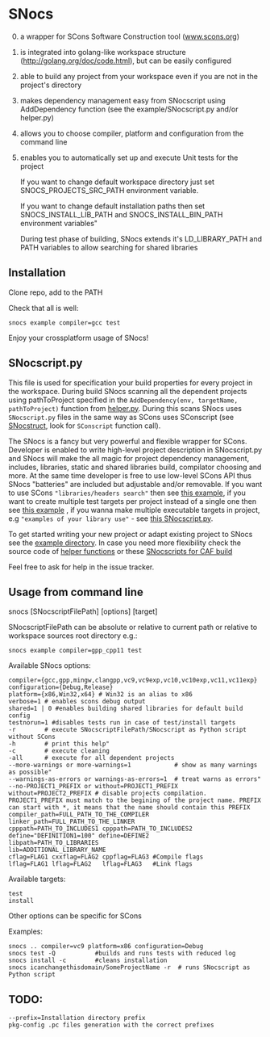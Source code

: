 SNocs
=====

0. a wrapper for SCons Software Construction tool (www.scons.org)
1. is integrated into golang-like workspace structure (http://golang.org/doc/code.html), but can be easily configured
2. able to build any project from your workspace even if you are not in the project's directory
3. makes dependency management easy from SNocscript using AddDependency function (see the example/SNocscript.py and/or helper.py)
4. allows you to choose compiler, platform and configuration from the command line
5. enables you to automatically set up and execute Unit tests for the project

    If you want to change default workspace directory just set SNOCS_PROJECTS_SRC_PATH environment variable. 
    
    If you want to change default installation paths then set SNOCS_INSTALL_LIB_PATH and SNOCS_INSTALL_BIN_PATH environment variables"
    
    During test phase of building, SNocs extends it's LD_LIBRARY_PATH and PATH variables to allow searching for shared libraries


Installation
---

Clone repo, add to the PATH

Check that all is well:

    snocs example compiler=gcc test

Enjoy your crossplatform usage of SNocs!

SNocscript.py
---

This file is used for specification your build properties for every project in the workspace. During build SNocs scanning all the dependent projects using pathToProject specified in the `AddDependency(env, targetName, pathToProject)` function from [helper.py](https://github.com/osblinnikov/snocs/blob/master/helper.py). During this scans SNocs uses `SNocscript.py` files in the same way as SCons uses SConscript (see [SNocstruct](https://github.com/osblinnikov/snocs/blob/master/SNocstruct), look for `SConscript` function call). 

The SNocs is a fancy but very powerful and flexible wrapper for SCons. Developer is enabled to write high-level project description in SNocscript.py and SNocs will make the all magic for project dependency management, includes, libraries, static and shared libraries build, compilator choosing and more. At the same time developer is free to use low-level SCons API thus SNocs "batteries" are included but adjustable and/or removable. If you want to use SCons `"libraries/headers search"` then see [this example](https://github.com/osblinnikov/caf-workspace/blob/master/actor-framework-snocs/libcaf_opencl_SNocscript.py), if you want to create multiple test targets per project instead of a single one then see [this example](https://github.com/osblinnikov/caf-workspace/blob/master/actor-framework-snocs/unit_testing_SNocscript.py) , if you wanna make multiple executable targets in project, e.g `"examples of your library use"` - see [this SNocscript.py](https://github.com/osblinnikov/caf-workspace/blob/master/actor-framework-snocs/examples_SNocscript.py).

To get started writing your new project or adapt existing project to SNocs see the [example directory](https://github.com/osblinnikov/snocs/blob/master/example/). In case you need more flexibility check the source code of [helper functions](https://github.com/osblinnikov/snocs/blob/master/helper.py) or these [SNocscripts for CAF build](https://github.com/osblinnikov/caf-workspace/tree/master/actor-framework-snocs)

Feel free to ask for help in the issue tracker.

Usage from command line
---

snocs [SNocscriptFilePath] [options] [target]

SNocscriptFilePath can be absolute or relative to current path or 
relative to workspace sources root directory e.g.:

    snocs example compiler=gpp_cpp11 test

Available SNocs options:

    compiler={gcc,gpp,mingw,clangpp,vc9,vc9exp,vc10,vc10exp,vc11,vc11exp}
    configuration={Debug,Release}
    platform={x86,Win32,x64} # Win32 is an alias to x86
    verbose=1 # enables scons debug output
    shared=1 | 0 #enables building shared libraries for default build config
    testnorun=1 #disables tests run in case of test/install targets
    -r        # execute SNocscriptFilePath/SNocscript as Python script without SCons
    -h        # print this help"
    -c        # execute cleaning
    -all      # execute for all dependent projects
    --more-warnings or more-warnings=1            # show as many warnings as possible"
    --warnings-as-errors or warnings-as-errors=1  # treat warns as errors"
    --no-PROJECT1_PREFIX or without=PROJECT1_PREFIX without=PROJECT2_PREFIX # disable projects compilation. PROJECT1_PREFIX must match to the begining of the project name. PREFIX can start with *, it means that the name should contain this PREFIX
    compiler_path=FULL_PATH_TO_THE_COMPILER
    linker_path=FULL_PATH_TO_THE_LINKER
    cpppath=PATH_TO_INCLUDES1 cpppath=PATH_TO_INCLUDES2
    define="DEFINITION1=100" define=DEFINE2
    libpath=PATH_TO_LIBRARIES
    lib=ADDITIONAL_LIBRARY_NAME
    cflag=FLAG1 cxxflag=FLAG2 cppflag=FLAG3 #Compile flags
    lflag=FLAG1 lflag=FLAG2   lflag=FLAG3   #Link flags

Available targets:

    test
    install

Other options can be specific for SCons

Examples:

    snocs .. compiler=vc9 platform=x86 configuration=Debug
    snocs test -Q           #builds and runs tests with reduced log
    snocs install -c        #cleans installation
    snocs icanchangethisdomain/SomeProjectName -r  # runs SNocscript as Python script
    
    
    
TODO:
---

    --prefix=Installation directory prefix
    pkg-config .pc files generation with the correct prefixes
